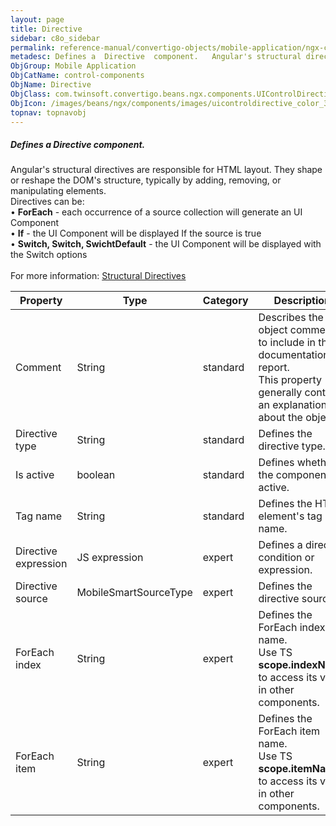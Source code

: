 ```yaml
---
layout: page
title: Directive
sidebar: c8o_sidebar
permalink: reference-manual/convertigo-objects/mobile-application/ngx-components/control-components/directive/
metadesc: Defines a  Directive  component.   Angular's structural directives are responsible for HTML layout. They shape or reshape the DOM's structure, typical
ObjGroup: Mobile Application
ObjCatName: control-components
ObjName: Directive
ObjClass: com.twinsoft.convertigo.beans.ngx.components.UIControlDirective
ObjIcon: /images/beans/ngx/components/images/uicontroldirective_color_32x32.png
topnav: topnavobj
---
```

##### Defines a <i>Directive</i> component. 

Angular's structural directives are responsible for HTML layout. They shape or reshape the DOM's structure, typically by adding, removing, or manipulating elements.<br/>Directives can be:<br> • <b>ForEach</b>  - each occurrence of a source collection will generate an UI Component<br> • <b>If</b> 		- the UI Component will be displayed If the source is true<br> • <b>Switch, Switch, SwichtDefault</b> 	- the UI Component will be displayed with the Switch options<br/><br/>For more information: <a href='https://angular.io/guide/structural-directives' target='_blank'>Structural Directives</a>

Property | Type | Category | Description
--- | --- | --- | ---
Comment | String | standard | Describes the object comment to include in the documentation report.<br/>This property generally contains an explanation about the object.
Directive type | String | standard | Defines the directive type.<br/>
Is active | boolean | standard | Defines whether the component is active.<br/>
Tag name | String | standard | Defines the HTML element's tag name.<br/>
Directive expression | JS expression | expert | Defines a directive condition or expression.<br/>
Directive source | MobileSmartSourceType | expert | Defines the directive source.<br/>
ForEach index | String | expert | Defines the ForEach index name.<br/>Use TS <b>scope.indexName</b> to access its value in other components.
ForEach item | String | expert | Defines the ForEach item name.<br/>Use TS <b>scope.itemName</b> to access its value in other components.
